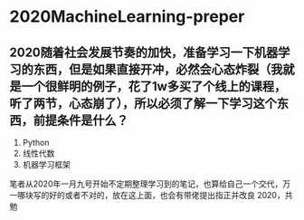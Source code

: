 # 2020MachineLearning-preper
## 2020随着社会发展节奏的加快，准备学习一下机器学习的东西，但是如果直接开冲，必然会心态炸裂（我就是一个很鲜明的例子，花了1w多买了个线上的课程，听了两节，心态崩了），所以必须了解一下学习这个东西，前提条件是什么？
1. Python
2. 线性代数
3. 机器学习框架

笔者从2020年一月九号开始不定期整理学习到的笔记，也算给自己一个交代，万一哪块写的好的或者不对的，放在这上面，也会有带佬提出指正并改良
2020，共勉
